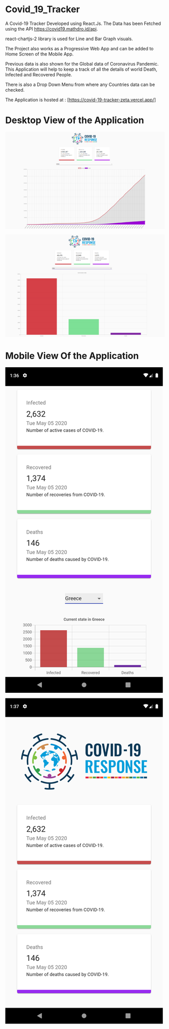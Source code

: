 # Covid_19_Tracker

A Covid-19 Tracker Developed using React.Js. The Data has been Fetched using the API https://covid19.mathdro.id/api. 

react-chartjs-2 library is used for Line and Bar Graph visuals.

The Project also works as a Progressive Web App and can be added to Home Screen of the Mobile App.

Previous data is also shown for the Global data of Coronavirus Pandemic. This Application will help to keep a track of all the details of world Death, Infected and Recovered People.

There is also a Drop Down Menu from where any Countries data can be checked.

The Application is hosted at : [https://covid-19-tracker-zeta.vercel.app/] 


# Desktop View of the Application

![](src/images/screenshot1.png)


![](src/images/screenshot2.png)


# Mobile View Of the Application

![](src/images/screenshot3.png)


![](src/images/screenshot4.png)
